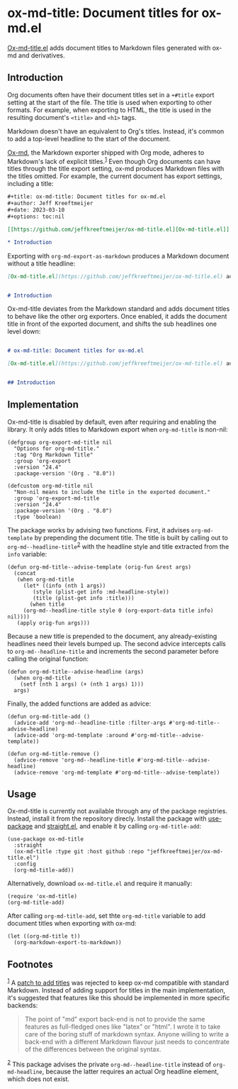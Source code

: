 
# ox-md-title: Document titles for ox-md.el

[Ox-md-title.el](https://github.com/jeffkreeftmeijer/ox-md-title.el) adds document titles to Markdown files generated with ox-md and derivatives.


## Introduction

Org documents often have their document titles set in a `+#title` export setting at the start of the file. The title is used when exporting to other formats. For example, when exporting to HTML, the title is used in the resulting document's `<title>` and `<h1>` tags.

Markdown doesn't have an equivalent to Org's titles. Instead, it's common to add a top-level headline to the start of the document.

[Ox-md](https://git.savannah.gnu.org/cgit/emacs/org-mode.git/tree/lisp/ox-md.el), the Markdown exporter shipped with Org mode, adheres to Markdown's lack of explicit titles.<sup><a id="fnr.1" class="footref" href="#fn.1" role="doc-backlink">1</a></sup> Even though Org documents can have titles through the title export setting, ox-md produces Markdown files with the titles omitted. For example, the current document has export settings, including a title:

```org
#+title: ox-md-title: Document titles for ox-md.el
#+author: Jeff Kreeftmeijer
#+date: 2023-03-10
#+options: toc:nil

[[https://github.com/jeffkreeftmeijer/ox-md-title.el][Ox-md-title.el]] adds document titles to Markdown files generated with ox-md and derivatives.

* Introduction
```

Exporting with `org-md-export-as-markdown` produces a Markdown document without a title headline:

```markdown
[Ox-md-title.el](https://github.com/jeffkreeftmeijer/ox-md-title.el) adds document titles to Markdown files generated with ox-md and derivatives.


# Introduction
```

Ox-md-title deviates from the Markdown standard and adds document titles to behave like the other org exporters. Once enabled, it adds the document title in front of the exported document, and shifts the sub headlines one level down:

```markdown

# ox-md-title: Document titles for ox-md.el

[Ox-md-title.el](https://github.com/jeffkreeftmeijer/ox-md-title.el) adds document titles to Markdown files generated with ox-md and derivatives.


## Introduction
```


## Implementation

Ox-md-title is disabled by default, even after requiring and enabling the library. It only adds titles to Markdown export when `org-md-title` is non-nil:

```emacs-lisp
(defgroup org-export-md-title nil
  "Options for org-md-title."
  :tag "Org Markdown Title"
  :group 'org-export
  :version "24.4"
  :package-version '(Org . "8.0"))

(defcustom org-md-title nil
  "Non-nil means to include the title in the exported document."
  :group 'org-export-md-title
  :version "24.4"
  :package-version '(Org . "8.0")
  :type 'boolean)
```

The package works by advising two functions. First, it advises `org-md-template` by prepending the document title. The title is built by calling out to `org-md--headline-title`<sup><a id="fnr.2" class="footref" href="#fn.2" role="doc-backlink">2</a></sup> with the headline style and title extracted from the `info` variable:

```emacs-lisp
(defun org-md-title--advise-template (orig-fun &rest args)
  (concat
   (when org-md-title
     (let* ((info (nth 1 args))
	    (style (plist-get info :md-headline-style))
	    (title (plist-get info :title)))
       (when title
	 (org-md--headline-title style 0 (org-export-data title info) nil))))
   (apply orig-fun args)))
```

Because a new title is prepended to the document, any already-existing headlines need their levels bumped up. The second advice intercepts calls to `org-md--headline-title` and increments the second parameter before calling the original function:

```emacs-lisp
(defun org-md-title--advise-headline (args)
  (when org-md-title
    (setf (nth 1 args) (+ (nth 1 args) 1)))
  args)
```

Finally, the added functions are added as advice:

```emacs-lisp
(defun org-md-title-add ()
  (advice-add 'org-md--headline-title :filter-args #'org-md-title--advise-headline)
  (advice-add 'org-md-template :around #'org-md-title--advise-template))

(defun org-md-title-remove ()
  (advice-remove 'org-md--headline-title #'org-md-title--advise-headline)
  (advice-remove 'org-md-template #'org-md-title--advise-template))
```


## Usage

Ox-md-title is currently not available through any of the package registries. Instead, install it from the repository direcly. Install the package with [use-package](https://github.com/jwiegley/use-package) and [straight.el](https://github.com/radian-software/straight.el), and enable it by calling `org-md-title-add`:

```emacs-lisp
(use-package ox-md-title
  :straight
  (ox-md-title :type git :host github :repo "jeffkreeftmeijer/ox-md-title.el")
  :config
  (org-md-title-add))
```

Alternatively, download `ox-md-title.el` and require it manually:

```emacs-lisp
(require 'ox-md-title)
(org-md-title-add)
```

After calling `org-md-title-add`, set thte `org-md-title` variable to add document titles when exporting with ox-md:

```emacs-lisp
(let ((org-md-title t))
  (org-markdown-export-to-markdown))
```

## Footnotes

<sup><a id="fn.1" class="footnum" href="#fnr.1">1</a></sup> A [patch to add titles](https://lists.gnu.org/archive/html/emacs-orgmode/2017-08/msg00553.html) was rejected to keep ox-md compatible with standard Markdown. Instead of adding support for titles in the main implementation, it's suggested that features like this should be implemented in more specific backends:

> The point of "md" export back-end is not to provide the same features as full-fledged ones like "latex" or "html". I wrote it to take care of the boring stuff of markdown syntax. Anyone willing to write a back-end with a different Markdown flavour just needs to concentrate of the differences between the original syntax.

<sup><a id="fn.2" class="footnum" href="#fnr.2">2</a></sup> This package advises the private `org-md--headline-title` instead of `org-md-headline`, because the latter requires an actual Org headline element, which does not exist.